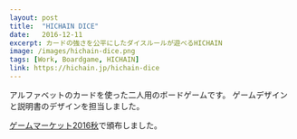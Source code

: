 ```yaml
---
layout: post
title:  "HICHAIN DICE"
date:   2016-12-11
excerpt: カードの強さを公平にしたダイスルールが遊べるHICHAIN
image: /images/hichain-dice.png
tags: [Work, Boardgame, HICHAIN]
link: https://hichain.jp/hichain-dice
---
```


アルファベットのカードを使った二人用のボードゲームです。
ゲームデザインと説明書のデザインを担当しました。

[ゲームマーケット2016秋](https://hichain.jp/gm2016ta/)で頒布しました。